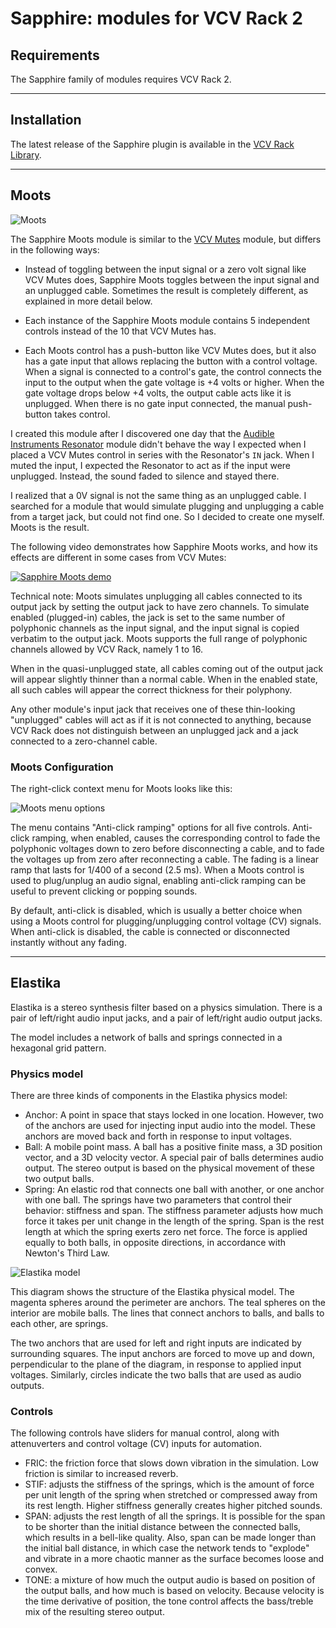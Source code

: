 # Sapphire: modules for VCV Rack 2

## Requirements
The Sapphire family of modules requires VCV Rack 2.

---

## Installation
The latest release of the Sapphire plugin is available in the
[VCV Rack Library](https://library.vcvrack.com/?brand=Sapphire).

---

## Moots

![Moots](images/moots.png)

The Sapphire Moots module is similar to the
[VCV Mutes](https://library.vcvrack.com/Fundamental/Mutes) module,
but differs in the following ways:

* Instead of toggling between the input signal or a zero volt
  signal like VCV Mutes does, Sapphire Moots toggles between
  the input signal and an unplugged cable.
  Sometimes the result is completely different, as explained
  in more detail below.

* Each instance of the Sapphire Moots module contains 5 independent
  controls instead of the 10 that VCV Mutes has.

* Each Moots control has a push-button like VCV Mutes does,
  but it also has a gate input that allows replacing the button with
  a control voltage. When a signal is connected to a control's gate,
  the control connects the input to the output when the
  gate voltage is +4 volts or higher. When the gate voltage
  drops below +4 volts, the output cable acts like it is
  unplugged. When there is no gate input connected,
  the manual push-button takes control.

I created this module after I discovered one day that the
[Audible Instruments Resonator](https://library.vcvrack.com/AudibleInstruments/Rings)
module didn't behave the way I expected when I placed a VCV Mutes
control in series with the Resonator's `IN` jack. When I muted
the input, I expected the Resonator to act as if the input were
unplugged. Instead, the sound faded to silence and stayed there.

I realized that a 0V signal is not the same thing as an unplugged cable.
I searched for a module that would simulate plugging and unplugging a
cable from a target jack, but could not find one. So I decided to create
one myself. Moots is the result.

The following video demonstrates how Sapphire Moots works,
and how its effects are different in some cases from VCV Mutes:


[![Sapphire Moots demo](https://img.youtube.com/vi/_E_QpehAGMw/0.jpg)](https://www.youtube.com/watch?v=_E_QpehAGMw)

Technical note: Moots simulates unplugging all cables connected
to its output jack by setting the output jack to have zero channels.
To simulate enabled (plugged-in) cables, the jack is set to the
same number of polyphonic channels as the input signal, and the
input signal is copied verbatim to the output jack.
Moots supports the full range of polyphonic channels allowed
by VCV Rack, namely 1 to 16.

When in the quasi-unplugged state, all cables coming out of the
output jack will appear slightly thinner than a normal cable.
When in the enabled state, all such cables will appear the
correct thickness for their polyphony.

Any other module's input jack that receives one of these thin-looking
"unplugged" cables will act as if it is not connected to anything,
because VCV Rack does not distinguish between an unplugged jack
and a jack connected to a zero-channel cable.

### Moots Configuration

The right-click context menu for Moots looks like this:

![Moots menu options](images/moots_menu.png)

The menu contains "Anti-click ramping" options for all five controls.
Anti-click ramping, when enabled, causes the corresponding control to
fade the polyphonic voltages down to zero before disconnecting a cable,
and to fade the voltages up from zero after reconnecting a cable.
The fading is a linear ramp that lasts for 1/400 of a second (2.5 ms).
When a Moots control is used to plug/unplug an audio signal, enabling
anti-click ramping can be useful to prevent clicking or popping sounds.

By default, anti-click is disabled, which is usually a better choice
when using a Moots control for plugging/unplugging control voltage (CV)
signals. When anti-click is disabled, the cable is connected or
disconnected instantly without any fading.

---

## Elastika

Elastika is a stereo synthesis filter based on a physics simulation.
There is a pair of left/right audio input jacks, and a pair of left/right
audio output jacks.

The model includes a network of balls and springs connected in a hexagonal
grid pattern.

### Physics model

There are three kinds of components in the Elastika physics model:

* Anchor: A point in space that stays locked in one location.
  However, two of the anchors are used for injecting input audio into the model.
  These anchors are moved back and forth in response to input voltages.
* Ball: A mobile point mass. A ball has a positive finite mass,
  a 3D position vector, and a 3D velocity vector. A special pair of
  balls determines audio output. The stereo output is based on the physical
  movement of these two output balls.
* Spring: An elastic rod that connects one ball with another, or one anchor with one ball.
  The springs have two parameters that control their behavior: stiffness and span.
  The stiffness parameter adjusts how much force it takes per unit change in the length of
  the spring. Span is the rest length at which the spring exerts zero net force.
  The force is applied equally to both balls, in opposite directions, in accordance
  with Newton's Third Law.

![Elastika model](./images/elastika_model.svg)

This diagram shows the structure of the Elastika physical model.
The magenta spheres around the perimeter are anchors.
The teal spheres on the interior are mobile balls.
The lines that connect anchors to balls, and balls to each other, are springs.

The two anchors that are used for left and right inputs are indicated by surrounding squares.
The input anchors are forced to move up and down, perpendicular to the plane
of the diagram, in response to applied input voltages.
Similarly, circles indicate the two balls that are used as audio outputs.

### Controls

The following controls have sliders for manual control, along with
attenuverters and control voltage (CV) inputs for automation.

* FRIC: the friction force that slows down vibration in the simulation.
  Low friction is similar to increased reverb.
* STIF: adjusts the stiffness of the springs, which is the amount of
  force per unit length of the spring when stretched or compressed away
  from its rest length. Higher stiffness generally creates higher pitched sounds.
* SPAN: adjusts the rest length of all the springs. It is possible for the span
  to be shorter than the initial distance between the connected balls, which
  results in a bell-like quality. Also, span can be made longer than the
  initial ball distance, in which case the network tends to "explode"
  and vibrate in a more chaotic manner as the surface becomes
  loose and convex.
* TONE: a mixture of how much the output audio is based on position
  of the output balls, and how much is based on velocity.
  Because velocity is the time derivative of position, the tone
  control affects the bass/treble mix of the resulting stereo output.
